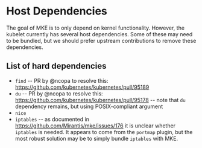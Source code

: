 # Host Dependencies

The goal of MKE is to only depend on kernel functionality. However, the kubelet
currently has several host dependencies. Some of these may need to be bundled,
but we should prefer upstream contributions to remove these dependencies.

## List of hard dependencies

- `find`
-- PR by @ncopa to resolve this: https://github.com/kubernetes/kubernetes/pull/95189
- `du`
-- PR by @ncopa to resolve this: https://github.com/kubernetes/kubernetes/pull/95178
-- note that `du` dependency remains, but using POSIX-compliant argument 
- `nice`
- `iptables`
-- as documented in https://github.com/Mirantis/mke/issues/176 it is unclear whether `iptables` is needed. It appears to come from the `portmap` plugin, but the most robust solution may be to simply bundle `iptables` with MKE.
